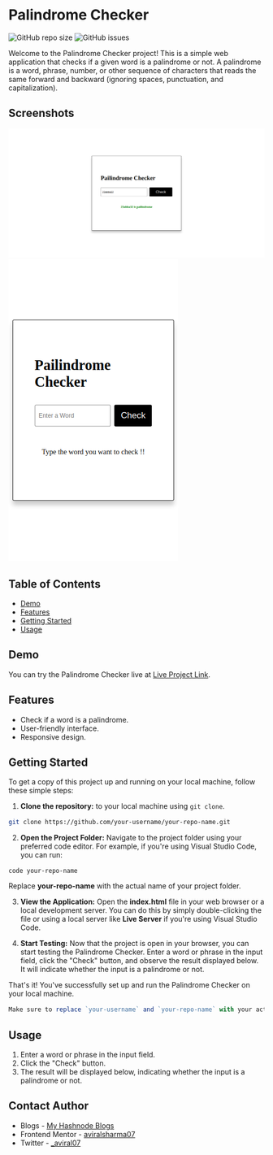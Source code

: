 # Palindrome Checker

![GitHub repo size](https://img.shields.io/github/repo-size/aviralsharma07/palindrome-checker)
![GitHub issues](https://img.shields.io/github/issues/aviralsharma07/palindrome-checker)

Welcome to the Palindrome Checker project! This is a simple web application that checks if a given word is a palindrome or not. A palindrome is a word, phrase, number, or other sequence of characters that reads the same forward and backward (ignoring spaces, punctuation, and capitalization).

## Screenshots

![Screenshot](./screenshots/desktop-img.png)
![Screenshot](./screenshots/mobile-img.png)

## Table of Contents

- [Demo](#demo)
- [Features](#features)
- [Getting Started](#getting-started)
- [Usage](#usage)

## Demo

You can try the Palindrome Checker live at [Live Project Link](https://palindrome-checker-avi.netlify.app/).

## Features

- Check if a word is a palindrome.
- User-friendly interface.
- Responsive design.

## Getting Started

To get a copy of this project up and running on your local machine, follow these simple steps:

1. **Clone the repository:** to your local machine using `git clone`.

```bash
git clone https://github.com/your-username/your-repo-name.git
```

2. **Open the Project Folder:** Navigate to the project folder using your preferred code editor. For example, if you're using Visual Studio Code, you can run:

```
code your-repo-name
```

Replace **your-repo-name** with the actual name of your project folder.

3. **View the Application:** Open the **index.html** file in your web browser or a local development server. You can do this by simply double-clicking the file or using a local server like **Live Server** if you're using Visual Studio Code.

4. **Start Testing:** Now that the project is open in your browser, you can start testing the Palindrome Checker. Enter a word or phrase in the input field, click the "Check" button, and observe the result displayed below. It will indicate whether the input is a palindrome or not.

That's it! You've successfully set up and run the Palindrome Checker on your local machine.

```js
Make sure to replace `your-username` and `your-repo-name` with your actual GitHub username and repository name.
```

## Usage

1. Enter a word or phrase in the input field.
2. Click the "Check" button.
3. The result will be displayed below, indicating whether the input is a palindrome or not.

## Contact Author

- Blogs - [My Hashnode Blogs](https://hashnode.com/@aviralsharma)
- Frontend Mentor - [aviralsharma07](https://www.frontendmentor.io/profile/aviralsharma07)
- Twitter - [\_aviral07](https://www.twitter.com/_aviral07)
